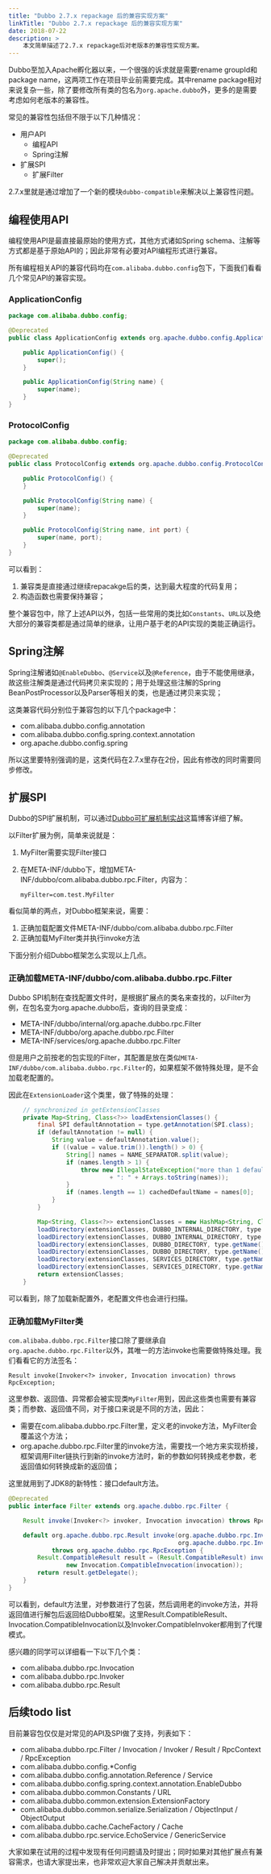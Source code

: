 ```yaml
---
title: "Dubbo 2.7.x repackage 后的兼容实现方案"
linkTitle: "Dubbo 2.7.x repackage 后的兼容实现方案"
date: 2018-07-22
description: >
    本文简单描述了2.7.x repackage后对老版本的兼容性实现方案。
---
```


Dubbo至加入Apache孵化器以来，一个很强的诉求就是需要rename groupId和package name，这两项工作在项目毕业前需要完成。其中rename package相对来说复杂一些，除了要修改所有类的包名为`org.apache.dubbo`外，更多的是需要考虑如何老版本的兼容性。

常见的兼容性包括但不限于以下几种情况：

* 用户API
  * 编程API
  * Spring注解
* 扩展SPI
  * 扩展Filter

2.7.x里就是通过增加了一个新的模块`dubbo-compatible`来解决以上兼容性问题。

## 编程使用API

编程使用API是最直接最原始的使用方式，其他方式诸如Spring schema、注解等方式都是基于原始API的；因此非常有必要对API编程形式进行兼容。

所有编程相关API的兼容代码均在`com.alibaba.dubbo.config`包下，下面我们看看几个常见API的兼容实现。

### ApplicationConfig

```java
package com.alibaba.dubbo.config;

@Deprecated
public class ApplicationConfig extends org.apache.dubbo.config.ApplicationConfig {

    public ApplicationConfig() {
        super();
    }

    public ApplicationConfig(String name) {
        super(name);
    }
}
```

### ProtocolConfig

```java
package com.alibaba.dubbo.config;

@Deprecated
public class ProtocolConfig extends org.apache.dubbo.config.ProtocolConfig {

    public ProtocolConfig() {
    }

    public ProtocolConfig(String name) {
        super(name);
    }

    public ProtocolConfig(String name, int port) {
        super(name, port);
    }
}
```

可以看到：

1. 兼容类是直接通过继续repacakge后的类，达到最大程度的代码复用；
2. 构造函数也需要保持兼容；

整个兼容包中，除了上述API以外，包括一些常用的类比如`Constants`、`URL`以及绝大部分的兼容类都是通过简单的继承，让用户基于老的API实现的类能正确运行。

## Spring注解

Spring注解诸如`@EnableDubbo`、`@Service`以及`@Reference`，由于不能使用继承，故这些注解类是通过代码拷贝来实现的；用于处理这些注解的Spring BeanPostProcessor以及Parser等相关的类，也是通过拷贝来实现；

这类兼容代码分别位于兼容包的以下几个package中：

* com.alibaba.dubbo.config.annotation
* com.alibaba.dubbo.config.spring.context.annotation
* org.apache.dubbo.config.spring

所以这里要特别强调的是，这类代码在2.7.x里存在2份，因此有修改的同时需要同步修改。

## 扩展SPI

Dubbo的SPI扩展机制，可以通过[Dubbo可扩展机制实战](http://dubbo.apache.org/zh-cn/blog/introduction-to-dubbo-spi.html)这篇博客详细了解。

以Filter扩展为例，简单来说就是：

1. MyFilter需要实现Filter接口
2. 在META-INF/dubbo下，增加META-INF/dubbo/com.alibaba.dubbo.rpc.Filter，内容为：

	```
	myFilter=com.test.MyFilter
	```

看似简单的两点，对Dubbo框架来说，需要：

1. 正确加载配置文件META-INF/dubbo/com.alibaba.dubbo.rpc.Filter
2. 正确加载MyFilter类并执行invoke方法

下面分别介绍Dubbo框架怎么实现以上几点。

### 正确加载META-INF/dubbo/com.alibaba.dubbo.rpc.Filter

Dubbo SPI机制在查找配置文件时，是根据扩展点的类名来查找的，以Filter为例，在包名变为org.apache.dubbo后，查询的目录变成：

* META-INF/dubbo/internal/org.apache.dubbo.rpc.Filter
* META-INF/dubbo/org.apache.dubbo.rpc.Filter
* META-INF/services/org.apache.dubbo.rpc.Filter

但是用户之前按老的包实现的Filter，其配置是放在类似`META-INF/dubbo/com.alibaba.dubbo.rpc.Filter`的，如果框架不做特殊处理，是不会加载老配置的。

因此在`ExtensionLoader`这个类里，做了特殊的处理：

```java
    // synchronized in getExtensionClasses
    private Map<String, Class<?>> loadExtensionClasses() {
        final SPI defaultAnnotation = type.getAnnotation(SPI.class);
        if (defaultAnnotation != null) {
            String value = defaultAnnotation.value();
            if ((value = value.trim()).length() > 0) {
                String[] names = NAME_SEPARATOR.split(value);
                if (names.length > 1) {
                    throw new IllegalStateException("more than 1 default extension name on extension " + type.getName()
                            + ": " + Arrays.toString(names));
                }
                if (names.length == 1) cachedDefaultName = names[0];
            }
        }

        Map<String, Class<?>> extensionClasses = new HashMap<String, Class<?>>();
        loadDirectory(extensionClasses, DUBBO_INTERNAL_DIRECTORY, type.getName());
        loadDirectory(extensionClasses, DUBBO_INTERNAL_DIRECTORY, type.getName().replace("org.apache", "com.alibaba"));
        loadDirectory(extensionClasses, DUBBO_DIRECTORY, type.getName());
        loadDirectory(extensionClasses, DUBBO_DIRECTORY, type.getName().replace("org.apache", "com.alibaba"));
        loadDirectory(extensionClasses, SERVICES_DIRECTORY, type.getName());
        loadDirectory(extensionClasses, SERVICES_DIRECTORY, type.getName().replace("org.apache", "com.alibaba"));
        return extensionClasses;
    }
```

可以看到，除了加载新配置外，老配置文件也会进行扫描。

### 正确加载MyFilter类

`com.alibaba.dubbo.rpc.Filter`接口除了要继承自`org.apache.dubbo.rpc.Filter`以外，其唯一的方法invoke也需要做特殊处理。我们看看它的方法签名：

`Result invoke(Invoker<?> invoker, Invocation invocation) throws RpcException;`

这里参数、返回值、异常都会被实现类`MyFilter`用到，因此这些类也需要有兼容类；而参数、返回值不同，对于接口来说是不同的方法，因此：

* 需要在com.alibaba.dubbo.rpc.Filter里，定义老的invoke方法，MyFilter会覆盖这个方法；
* org.apache.dubbo.rpc.Filter里的invoke方法，需要找一个地方来实现桥接，框架调用Filter链执行到新的invoke方法时，新的参数如何转换成老参数，老返回值如何转换成新的返回值；

这里就用到了JDK8的新特性：接口default方法。

```java
@Deprecated
public interface Filter extends org.apache.dubbo.rpc.Filter {

    Result invoke(Invoker<?> invoker, Invocation invocation) throws RpcException;

    default org.apache.dubbo.rpc.Result invoke(org.apache.dubbo.rpc.Invoker<?> invoker,
                                               org.apache.dubbo.rpc.Invocation invocation)
            throws org.apache.dubbo.rpc.RpcException {
        Result.CompatibleResult result = (Result.CompatibleResult) invoke(new Invoker.CompatibleInvoker<>(invoker),
                new Invocation.CompatibleInvocation(invocation));
        return result.getDelegate();
    }
}
```

可以看到，default方法里，对参数进行了包装，然后调用老的invoke方法，并将返回值进行解包后返回给Dubbo框架。这里Result.CompatibleResult、Invocation.CompatibleInvocation以及Invoker.CompatibleInvoker都用到了代理模式。

感兴趣的同学可以详细看一下以下几个类：

* com.alibaba.dubbo.rpc.Invocation
* com.alibaba.dubbo.rpc.Invoker
* com.alibaba.dubbo.rpc.Result

## 后续todo list

目前兼容包仅仅是对常见的API及SPI做了支持，列表如下：

* com.alibaba.dubbo.rpc.Filter / Invocation / Invoker / Result / RpcContext / RpcException
* com.alibaba.dubbo.config.*Config
* com.alibaba.dubbo.config.annotation.Reference / Service
* com.alibaba.dubbo.config.spring.context.annotation.EnableDubbo
* com.alibaba.dubbo.common.Constants / URL
* com.alibaba.dubbo.common.extension.ExtensionFactory
* com.alibaba.dubbo.common.serialize.Serialization / ObjectInput / ObjectOutput
* com.alibaba.dubbo.cache.CacheFactory / Cache
* com.alibaba.dubbo.rpc.service.EchoService / GenericService

大家如果在试用的过程中发现有任何问题请及时提出；同时如果对其他扩展点有兼容需求，也请大家提出来，也非常欢迎大家自己解决并贡献出来。